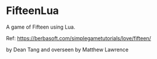 # FifteenLua
A game of Fifteen using Lua.

Ref: https://berbasoft.com/simplegametutorials/love/fifteen/

by Dean Tang and overseen by Matthew Lawrence
